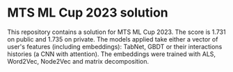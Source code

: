 # MTS ML Cup 2023 solution
This repository contains a solution for MTS ML Cup 2023. The score is 1.731 on public and 1.735 on private. The models applied take either a vector of user's features (including embeddings): TabNet, GBDT or their interactions histories (a CNN with attention). The embeddings were trained with ALS, Word2Vec, Node2Vec and matrix decomposition.
